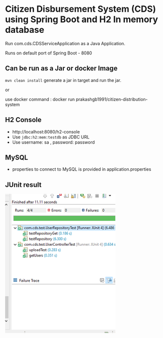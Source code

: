 # Citizen Disbursement System (CDS)  using Spring Boot and H2 In memory database

Run com.cds.CDSServiceApplication as a Java Application.

Runs on default port of Spring Boot - 8080 

## Can be run as a Jar or docker Image

`mvn clean install` generate a jar in target and run the jar.

or

use docker command : docker run prakashgb1991/citizen-distribution-system


## H2 Console

- http://localhost:8080/h2-console
- Use `jdbc:h2:mem:testdb` as JDBC URL 
- Use username: sa , password: password

## MySQL

- properties to connect to MySQL is provided in application.properties

## JUnit result

![alt text](https://github.com/prakashgb1991/CDS/blob/master/2020-07-01_14h57_54.png)
